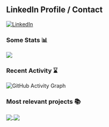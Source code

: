 ## LinkedIn Profile / Contact
[![LinkedIn](https://img.shields.io/badge/LinkedIn-%230077B5.svg?logo=linkedin&logoColor=black)](https://www.linkedin.com/in/basilio-farach-olivera-95555b129)

### Some Stats 📊 
<img align="center" src="https://github-readme-stats.vercel.app/api/top-langs/?username=basiliofarach&exclude_repo=covid-webscraper-map&show_icons=true&theme=vision-friendly-dark" />

### Recent Activity :hourglass:
![GitHub Activity Graph](https://github-readme-activity-graph.cyclic.app/graph?username=basiliofarach&theme=react-dark)  

### Most relevant projects :books:
<a href="https://github.com/basiliofarach/covid-webscraper-map">
  <img align="center" src="https://github-readme-stats.vercel.app/api/pin/?username=basiliofarach&repo=covid-webscraper-map" />
</a>
<a href="https://github.com/basiliofarach/multi-docker">
  <img align="center" src="https://github-readme-stats.vercel.app/api/pin/?username=basiliofarach&repo=multi-docker" />
</a>
